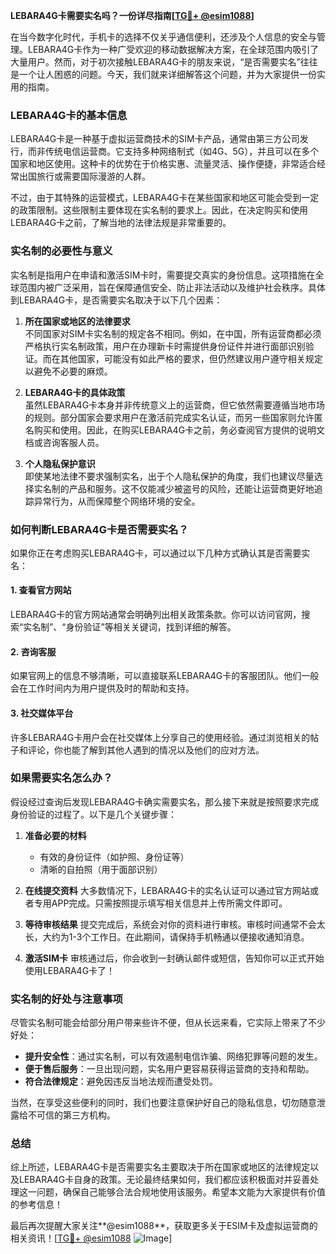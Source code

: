 **LEBARA4G卡需要实名吗？一份详尽指南[[TG💪+ @esim1088](https://t.me/s/esim1088)]**

在当今数字化时代，手机卡的选择不仅关乎通信便利，还涉及个人信息的安全与管理。LEBARA4G卡作为一种广受欢迎的移动数据解决方案，在全球范围内吸引了大量用户。然而，对于初次接触LEBARA4G卡的朋友来说，“是否需要实名”往往是一个让人困惑的问题。今天，我们就来详细解答这个问题，并为大家提供一份实用的指南。

### LEBARA4G卡的基本信息

LEBARA4G卡是一种基于虚拟运营商技术的SIM卡产品，通常由第三方公司发行，而非传统电信运营商。它支持多种网络制式（如4G、5G），并且可以在多个国家和地区使用。这种卡的优势在于价格实惠、流量灵活、操作便捷，非常适合经常出国旅行或需要国际漫游的人群。

不过，由于其特殊的运营模式，LEBARA4G卡在某些国家和地区可能会受到一定的政策限制。这些限制主要体现在实名制的要求上。因此，在决定购买和使用LEBARA4G卡之前，了解当地的法律法规是非常重要的。

### 实名制的必要性与意义

实名制是指用户在申请和激活SIM卡时，需要提交真实的身份信息。这项措施在全球范围内被广泛采用，旨在保障通信安全、防止非法活动以及维护社会秩序。具体到LEBARA4G卡，是否需要实名取决于以下几个因素：

1. **所在国家或地区的法律要求**  
   不同国家对SIM卡实名制的规定各不相同。例如，在中国，所有运营商都必须严格执行实名制政策，用户在办理新卡时需提供身份证件并进行面部识别验证。而在其他国家，可能没有如此严格的要求，但仍然建议用户遵守相关规定以避免不必要的麻烦。

2. **LEBARA4G卡的具体政策**  
   虽然LEBARA4G卡本身并非传统意义上的运营商，但它依然需要遵循当地市场的规则。部分国家会要求用户在激活前完成实名认证，而另一些国家则允许匿名购买和使用。因此，在购买LEBARA4G卡之前，务必查阅官方提供的说明文档或咨询客服人员。

3. **个人隐私保护意识**  
   即使某地法律不要求强制实名，出于个人隐私保护的角度，我们也建议尽量选择实名制的产品和服务。这不仅能减少被盗号的风险，还能让运营商更好地追踪异常行为，从而保障整个网络环境的安全。

### 如何判断LEBARA4G卡是否需要实名？

如果你正在考虑购买LEBARA4G卡，可以通过以下几种方式确认其是否需要实名：

#### 1. 查看官方网站
LEBARA4G卡的官方网站通常会明确列出相关政策条款。你可以访问官网，搜索“实名制”、“身份验证”等相关关键词，找到详细的解答。

#### 2. 咨询客服
如果官网上的信息不够清晰，可以直接联系LEBARA4G卡的客服团队。他们一般会在工作时间内为用户提供及时的帮助和支持。

#### 3. 社交媒体平台
许多LEBARA4G卡用户会在社交媒体上分享自己的使用经验。通过浏览相关的帖子和评论，你也能了解到其他人遇到的情况以及他们的应对方法。

### 如果需要实名怎么办？

假设经过查询后发现LEBARA4G卡确实需要实名，那么接下来就是按照要求完成身份验证的过程了。以下是几个关键步骤：

1. **准备必要的材料**
   - 有效的身份证件（如护照、身份证等）
   - 清晰的自拍照（用于面部识别）

2. **在线提交资料**
   大多数情况下，LEBARA4G卡的实名认证可以通过官方网站或者专用APP完成。只需按照提示填写相关信息并上传所需文件即可。

3. **等待审核结果**
   提交完成后，系统会对你的资料进行审核。审核时间通常不会太长，大约为1-3个工作日。在此期间，请保持手机畅通以便接收通知消息。

4. **激活SIM卡**
   审核通过后，你会收到一封确认邮件或短信，告知你可以正式开始使用LEBARA4G卡了！

### 实名制的好处与注意事项

尽管实名制可能会给部分用户带来些许不便，但从长远来看，它实际上带来了不少好处：

- **提升安全性**：通过实名制，可以有效遏制电信诈骗、网络犯罪等问题的发生。
- **便于售后服务**：一旦出现问题，实名用户更容易获得运营商的支持和帮助。
- **符合法律规定**：避免因违反当地法规而遭受处罚。

当然，在享受这些便利的同时，我们也要注意保护好自己的隐私信息，切勿随意泄露给不可信的第三方机构。

### 总结

综上所述，LEBARA4G卡是否需要实名主要取决于所在国家或地区的法律规定以及LEBARA4G卡自身的政策。无论最终结果如何，我们都应该积极面对并妥善处理这一问题，确保自己能够合法合规地使用该服务。希望本文能为大家提供有价值的参考信息！

最后再次提醒大家关注**@esim1088**，获取更多关于ESIM卡及虚拟运营商的相关资讯！[[TG💪+ @esim1088](https://t.me/s/esim1088) ![Image](https://i.postimg.cc/4NQfJmqS/Snipaste-2025-05-13-00-14-12.png)]
